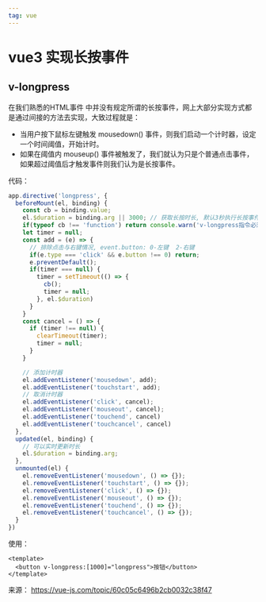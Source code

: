 ```yaml
---
tag: vue
---
```


# vue3 实现长按事件

## v-longpress
在我们熟悉的HTML事件 中并没有规定所谓的长按事件，网上大部分实现方式都是通过间接的方法去实现，大致过程就是：

- 当用户按下鼠标左键触发 mousedown() 事件，则我们启动一个计时器，设定一个时间阈值，开始计时。
- 如果在阈值内 mouseup() 事件被触发了，我们就认为只是个普通点击事件，如果超过阈值后才触发事件则我们认为是长按事件。

代码：

```ts
app.directive('longpress', {
  beforeMount(el, binding) {
    const cb = binding.value;
    el.$duration = binding.arg || 3000; // 获取长按时长, 默认3秒执行长按事件
    if(typeof cb !== 'function') return console.warn('v-longpress指令必须接收一个回调函数');
    let timer = null;
    const add = (e) => {
      // 排除点击与右键情况, event.button: 0-左键  2-右键
      if(e.type === 'click' && e.button !== 0) return;
      e.preventDefault();
      if(timer === null) {
        timer = setTimeout(() => {
          cb();
          timer = null;
        }, el.$duration)
      }
    }
    const cancel = () => {
      if (timer !== null) {
        clearTimeout(timer);
        timer = null;
      }
    }

    // 添加计时器
    el.addEventListener('mousedown', add);
    el.addEventListener('touchstart', add);
    // 取消计时器
    el.addEventListener('click', cancel);
    el.addEventListener('mouseout', cancel);
    el.addEventListener('touchend', cancel)
    el.addEventListener('touchcancel', cancel)
  },
  updated(el, binding) {
    // 可以实时更新时长
    el.$duration = binding.arg;
  },
  unmounted(el) {
    el.removeEventListener('mousedown', () => {});
    el.removeEventListener('touchstart', () => {});
    el.removeEventListener('click', () => {});
    el.removeEventListener('mouseout', () => {});
    el.removeEventListener('touchend', () => {});
    el.removeEventListener('touchcancel', () => {});
  }
})
```

使用：

```vue
<template>
  <button v-longpress:[1000]="longpress">按钮</button>
</template>
```


来源： https://vue-js.com/topic/60c05c6496b2cb0032c38f47
